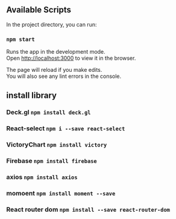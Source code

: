 
## Available Scripts

In the project directory, you can run:

### `npm start`

Runs the app in the development mode.\
Open [http://localhost:3000](http://localhost:3000) to view it in the browser.

The page will reload if you make edits.\
You will also see any lint errors in the console.

## install library 

### Deck.gl `npm install deck.gl`
### React-select `npm i --save react-select`
### VictoryChart `npm install victory`
### Firebase `npm install firebase`
### axios `npm install axios`
### momoent `npm install moment --save`
### React router dom `npm install --save react-router-dom`
